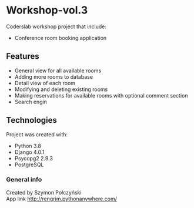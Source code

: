 # Workshop-vol.3
Coderslab workshop project that include:
* Conference room booking application
## Features
* General view for all available rooms
* Adding more rooms to database
* Detail view of each room
* Modifying and deleting existing rooms
* Making reservations for available rooms with optional comment section
* Search engin
## Technologies
Project was created with:
* Python 3.8
* Django 4.0.1
* Psycopg2 2.9.3
* PostgreSQL
### General info
Created by Szymon Połczyński  
App link http://rengrim.pythonanywhere.com/